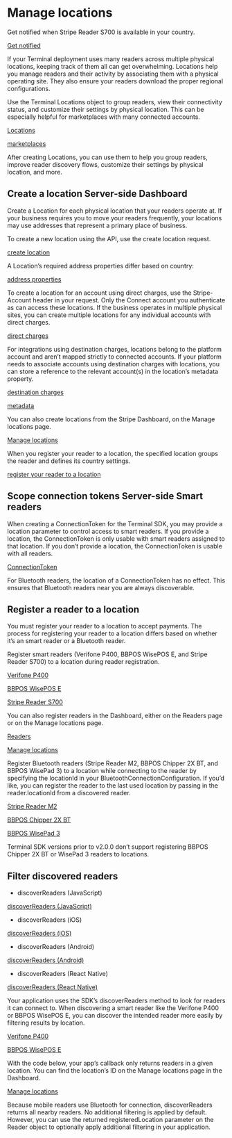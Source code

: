 # Manage locations

Get notified when Stripe Reader S700 is available in your country.

[Get notified](https://dashboard.stripe.com/terminal/s700_notify)

If your Terminal deployment uses many readers across multiple physical locations, keeping track of them all can get overwhelming. Locations help you manage readers and their activity by associating them with a physical operating site. They also ensure your readers download the proper regional configurations.

Use the Terminal Locations object to group readers, view their connectivity status, and customize their settings by physical location. This can be especially helpful for marketplaces with many connected accounts.

[Locations](/api/terminal/locations)

[marketplaces](/terminal/features/connect)

After creating Locations, you can use them to help you group readers, improve reader discovery flows, customize their settings by physical location, and more.

## Create a location Server-side Dashboard

Create a Location for each physical location that your readers operate at. If your business requires you to move your readers frequently, your locations may use addresses that represent a primary place of business.

To create a new location using the API, use the create location request.

[create location](/api/terminal/locations/create)

A Location’s required address properties differ based on country:

[address properties](/api/terminal/locations/create#create_terminal_location-address)

To create a location for an account using direct charges, use the Stripe-Account header in your request. Only the Connect account you authenticate as can access these locations. If the business operates in multiple physical sites, you can create multiple locations for any individual accounts with direct charges.

[direct charges](/connect/direct-charges)

For integrations using destination charges, locations belong to the platform account and aren’t mapped strictly to connected accounts. If your platform needs to associate accounts using destination charges with locations, you can store a reference to the relevant account(s) in the location’s metadata property.

[destination charges](/connect/destination-charges)

[metadata](/api/terminal/locations/object#terminal_location_object-metadata)

You can also create locations from the Stripe Dashboard, on the Manage locations page.

[Manage locations](https://dashboard.stripe.com/terminal/locations)

When you register your reader to a location, the specified location groups the reader and defines its country settings.

[register your reader to a location](/terminal/fleet/locations#register)

## Scope connection tokens Server-side Smart readers

When creating a ConnectionToken for the Terminal SDK, you may provide a location parameter to control access to smart readers. If you provide a location, the ConnectionToken is only usable with smart readers assigned to that location. If you don’t provide a location, the ConnectionToken is usable with all readers.

[ConnectionToken](/api/terminal/connection_tokens)

For Bluetooth readers, the location of a ConnectionToken has no effect. This ensures that Bluetooth readers near you are always discoverable.

## Register a reader to a location

You must register your reader to a location to accept payments. The process for registering your reader to a location differs based on whether it’s an smart reader or a Bluetooth reader.

Register smart readers (Verifone P400, BBPOS WisePOS E, and Stripe Reader S700) to a location during reader registration.

[Verifone P400](/terminal/payments/connect-reader?reader-type=internet#register-reader)

[BBPOS WisePOS E](/terminal/payments/connect-reader?reader-type=internet#register-reader)

[Stripe Reader S700](/terminal/payments/connect-reader?reader-type=internet#register-reader)

You can also register readers in the Dashboard, either on the Readers page or on the Manage locations page.

[Readers](https://dashboard.stripe.com/terminal/readers)

[Manage locations](https://dashboard.stripe.com/terminal/locations)

Register Bluetooth readers (Stripe Reader M2, BBPOS Chipper 2X BT, and BBPOS WisePad 3) to a location while connecting to the reader by specifying the locationId in your BluetoothConnectionConfiguration. If you’d like, you can register the reader to the last used location by passing in the reader.locationId from a discovered reader.

[Stripe Reader M2](/terminal/readers/stripe-m2)

[BBPOS Chipper 2X BT](/terminal/payments/connect-reader?reader-type=bluetooth#connect-reader)

[BBPOS WisePad 3](/terminal/payments/connect-reader?reader-type=bluetooth#connect-reader)

Terminal SDK versions prior to v2.0.0 don’t support registering BBPOS Chipper 2X BT or WisePad 3 readers to locations.

## Filter discovered readers

- discoverReaders (JavaScript)

[discoverReaders (JavaScript)](/terminal/references/api/js-sdk#discover-readers)

- discoverReaders (iOS)

[discoverReaders (iOS)](https://stripe.dev/stripe-terminal-ios/docs/Classes/SCPTerminal.html#/c:objc(cs)SCPTerminal(im)discoverReaders:delegate:completion:)

- discoverReaders (Android)

[discoverReaders (Android)](https://stripe.dev/stripe-terminal-android/core/com.stripe.stripeterminal/-terminal/discover-readers.html)

- discoverReaders (React Native)

[discoverReaders (React Native)](https://stripe.dev/stripe-terminal-react-native/api-reference/interfaces/StripeTerminalSdkType.html#discoverReaders)

Your application uses the SDK’s discoverReaders method to look for readers it can connect to. When discovering a smart reader like the Verifone P400 or BBPOS WisePOS E, you can discover the intended reader more easily by filtering results by location.

[Verifone P400](/terminal/payments/connect-reader?reader-type=internet#discover-readers)

[BBPOS WisePOS E](/terminal/payments/connect-reader?reader-type=internet#discover-readers)

With the code below, your app’s callback only returns readers in a given location. You can find the location’s ID on the Manage locations page in the Dashboard.

[Manage locations](https://dashboard.stripe.com/terminal/locations)

Because mobile readers use Bluetooth for connection, discoverReaders returns all nearby readers.  No additional filtering is applied by default.  However, you can use the returned registeredLocation parameter on the Reader object to optionally apply additional filtering in your application.
